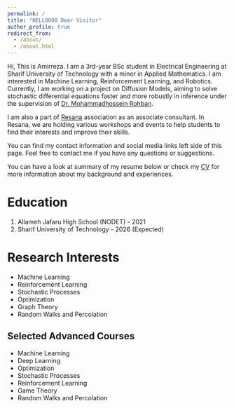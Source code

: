 ```yaml
---
permalink: /
title: "HELLOO00 Dear Visitor"
author_profile: true
redirect_from:
  - /about/
  - /about.html
---
```


Hi, This is Amirreza. I am a 3rd-year BSc student in Electrical Engineering at Sharif University of Technology with a minor in Applied Mathematics. 
I am interested in Machine Learning, Reinforcement Learning, and Robotics. Currently, I am working on a project on Diffusion Models, aiming to solve stochastic differential equations faster and more robustly in inference under the supervision of [Dr. Mohammadhossein Rohban](https://scholar.google.com/citations?user=pRyJ6FkAAAAJ&hl=en).

I am also a part of [Resana](https://www.linkedin.com/in/resana-association-482575168/) association as an associate consultant. In Resana, we are holding various workshops and events to help students to find their interests and improve their skills.

You can find my contact information and social media links left side of this page. Feel free to contact me if you have any questions or suggestions.

You can have a look at summary of my resume below or check my [CV](https://amirrezavelae.github.io//cv/) for more information about my background and experiences.

# Education

1. Allameh Jafaru High School (NODET) - 2021
2. Sharif University of Technology - 2026 (Expected)

# Research Interests

- Machine Learning
- Reinforcement Learning
- Stochastic Processes
- Optimization
- Graph Theory
- Random Walks and Percolation

## Selected Advanced Courses
- Machine Learning
- Deep Learning
- Optimization
- Stochastic Processes
- Reinforcement Learning
- Game Theory
- Random Walks and Percolation



